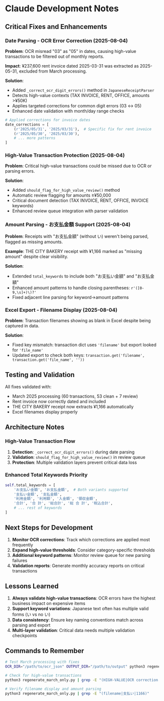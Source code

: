 # Claude Development Notes

## Critical Fixes and Enhancements

### Date Parsing - OCR Error Correction (2025-08-04)

**Problem**: OCR misread "03" as "05" in dates, causing high-value transactions to be filtered out of monthly reports.

**Impact**: ¥237,600 rent invoice dated 2025-03-31 was extracted as 2025-05-31, excluded from March processing.

**Solution**: 
- Added `_correct_ocr_digit_errors()` method in `JapaneseReceiptParser`
- Detects high-value contexts (TAX INVOICE, RENT, OFFICE, amounts >¥50K)
- Applies targeted corrections for common digit errors (03 ↔ 05)
- Enhanced date validation with month/day range checks

```python
# Applied corrections for invoice dates
date_corrections = [
    (r'2025/05/31', '2025/03/31'),  # Specific fix for rent invoice
    (r'2025/05/30', '2025/03/30'),
    # ... more patterns
]
```

### High-Value Transaction Protection (2025-08-04)

**Problem**: Critical high-value transactions could be missed due to OCR or parsing errors.

**Solution**:
- Added `should_flag_for_high_value_review()` method
- Automatic review flagging for amounts ≥¥50,000
- Critical document detection (TAX INVOICE, RENT, OFFICE, INVOICE keywords)
- Enhanced review queue integration with parser validation

### Amount Parsing - お支払金額 Support (2025-08-04)

**Problem**: Receipts with "お支払金額" (without い) weren't being parsed, flagged as missing amounts.

**Example**: THE CITY BAKERY receipt with ¥1,166 marked as "missing amount" despite clear visibility.

**Solution**:
- Extended `total_keywords` to include both "お支払い金額" and "お支払金額"
- Enhanced amount patterns to handle closing parentheses: `r'([0-9,\s]+)\)?'`
- Fixed adjacent line parsing for keyword→amount patterns

### Excel Export - Filename Display (2025-08-04)

**Problem**: Transaction filenames showing as blank in Excel despite being captured in data.

**Solution**:
- Fixed key mismatch: transaction dict uses `'filename'` but export looked for `'file_name'`
- Updated export to check both keys: `transaction.get('filename', transaction.get('file_name', ''))`

## Testing and Validation

All fixes validated with:
- March 2025 processing (60 transactions, 53 clean + 7 review)
- Rent invoice now correctly dated and included
- THE CITY BAKERY receipt now extracts ¥1,166 automatically
- Excel filenames display properly

## Architecture Notes

### High-Value Transaction Flow
1. **Detection**: `_correct_ocr_digit_errors()` during date parsing
2. **Validation**: `should_flag_for_high_value_review()` in review queue
3. **Protection**: Multiple validation layers prevent critical data loss

### Enhanced Total Keywords Priority
```python
self.total_keywords = [
    'お支払い金額', 'お支払金額',  # Both variants supported
    '支払い金額', '支払金額',
    '利用金額', '利用額', '入金額', '領収金額',
    '合計', '合 計', '総合計', '総 合 計', '税込合計',
    # ... rest of keywords
]
```

## Next Steps for Development

1. **Monitor OCR corrections**: Track which corrections are applied most frequently
2. **Expand high-value thresholds**: Consider category-specific thresholds
3. **Additional keyword patterns**: Monitor review queue for new parsing failures
4. **Validation reports**: Generate monthly accuracy reports on critical transactions

## Lessons Learned

1. **Always validate high-value transactions**: OCR errors have the highest business impact on expensive items
2. **Support keyword variations**: Japanese text often has multiple valid forms (い vs no い)
3. **Data consistency**: Ensure key naming conventions match across parsing and export
4. **Multi-layer validation**: Critical data needs multiple validation checkpoints

## Commands to Remember

```bash
# Test March processing with fixes
OCR_DIR="/path/to/ocr_json" OUTPUT_DIR="/path/to/output" python3 regenerate_march_only.py

# Check for high-value transactions
python3 regenerate_march_only.py | grep -E "(HIGH-VALUE|OCR correction|237600)"

# Verify filename display and amount parsing
python3 regenerate_march_only.py | grep -E "(filename|支払い|1166)"
```